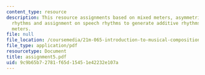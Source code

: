 ```yaml
---
content_type: resource
description: This resource assignments based on mixed meters, asymmetric meter, additive
  rhythms and assignment on speech rhythms to generate additive rhythms and mixed
  meters.
file: null
file_location: /coursemedia/21m-065-introduction-to-musical-composition-fall-2005/9c9b65b72781f65d15451e42232e107a_assignment5.pdf
file_type: application/pdf
resourcetype: Document
title: assignment5.pdf
uid: 9c9b65b7-2781-f65d-1545-1e42232e107a
---
```

